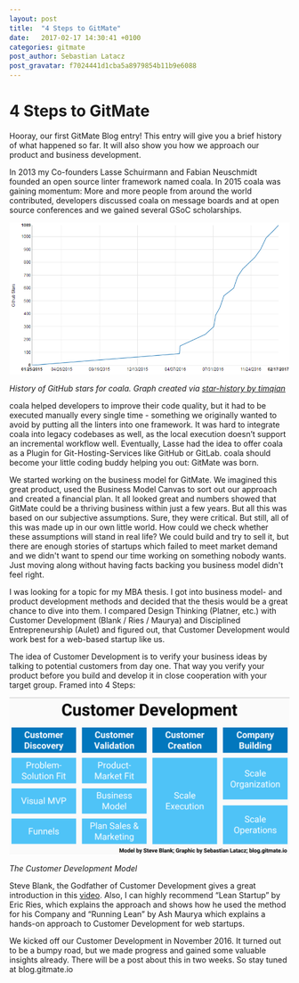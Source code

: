 ```yaml
---
layout: post
title:  "4 Steps to GitMate"
date:   2017-02-17 14:30:41 +0100
categories: gitmate
post_author: Sebastian Latacz
post_gravatar: f7024441d1cba5a8979854b11b9e6088
---
```


# 4 Steps to GitMate

Hooray, our first GitMate Blog entry! This entry will give you a brief history of what happened so far. It will also show you how we approach our product and business development.

In 2013 my Co-founders Lasse Schuirmann and Fabian Neuschmidt founded an open source linter framework named coala. In 2015 coala was gaining momentum: More and more people from around the world contributed, developers discussed coala on message boards and at open source conferences and we gained several GSoC scholarships.

![alt text](https://raw.githubusercontent.com/GitMateIO/GitMateIO.github.io/master/_posts/coalastars.png "History of GitHub stars for coala")

*History of GitHub stars for coala. Graph created via [star-history by timqian](http://www.timqian.com/star-history/#coala/coala)*

coala helped developers to improve their code quality, but it had to be executed manually every single time - something we originally wanted to avoid by putting all the linters into one framework. It was hard to integrate coala into legacy codebases as well, as the local execution doesn’t support an incremental workflow well. Eventually, Lasse had the idea to offer coala as a Plugin for Git-Hosting-Services like GitHub or GitLab. coala should become your little coding buddy helping you out: GitMate was born.

We started working on the business model for GitMate. We imagined this great product, used the Business Model Canvas to sort out our approach and created a financial plan. It all looked great and numbers showed that GitMate could be a thriving business within just a few years. But all this was based on our subjective assumptions. Sure, they were critical. But still, all of this was made up in our own little world. How could we check whether these assumptions will stand in real life? We could build and try to sell it, but there are enough stories of startups which failed to meet market demand and we didn't want to spend our time working on something nobody wants. Just moving along without having facts backing you business model didn't feel right.

I was looking for a topic for my MBA thesis. I got into business model- and product development methods and decided that the thesis would be a great chance to dive into them. I compared Design Thinking (Platner, etc.) with Customer Development (Blank / Ries / Maurya) and Disciplined Entrepreneurship (Aulet) and figured out, that Customer Development would work best for a web-based startup like us.

The idea of Customer Development is to verify your business ideas by talking to potential customers from day one. That way you verify your product before you build and develop it in close cooperation with your target group. Framed into 4 Steps:

![alt text](https://github.com/GitMateIO/GitMateIO.github.io/blob/master/_posts/CustomerDevelopment.png?raw=true "The Customer Development Model")

*The Customer Development Model*

Steve Blank, the Godfather of Customer Development gives a great introduction in this [video](https://www.youtube.com/watch?v=xr2zFXblSRM). Also, I can highly recommend “Lean Startup” by Eric Ries, which explains the approach and shows how he used the method for his Company and “Running Lean” by Ash Maurya which explains a hands-on approach to Customer Development for web startups.

We kicked off our Customer Development in November 2016. It turned out to be a bumpy road, but we made progress and gained some valuable insights already. There will be a post about this in two weeks. So stay tuned at blog.gitmate.io
